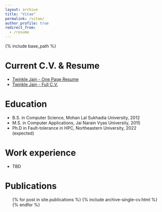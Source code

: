 ```yaml
---
layout: archive
title: "Vitae"
permalink: /vitae/
author_profile: true
redirect_from:
  - /resume
---
```


{% include base_path %}

Current C.V. & Resume
======
* [Twinkle Jain - One Page Resume](https://jaintwinkle.github.io/files/twinkle_jain_one_page_resume.pdf) <i class="fas fa-file-pdf"></i>
* [Twinkle Jain - Full C.V.](https://jaintwinkle.github.io/files/twinkle_jain_full_cv.pdf)<i class="fas fa-file-pdf"></i>

Education
======
* B.S. in Computer Science, Mohan Lal Sukhadia University, 2012
* M.S. in Computer Applications, Jai Narain Vyas University, 2015
* Ph.D in Fault-tolerance in HPC, Northeastern University, 2022 (expected)

Work experience
======
* TBD

<!-- * Summer 2015: Research Assistant
  * Github University
  * Duties included: Tagging issues
  * Supervisor: Professor Git

* Fall 2015: Research Assistant
  * Github University
  * Duties included: Merging pull requests
  * Supervisor: Professor Hub -->
  
<!-- Skills
======
* Skill 1
* Skill 2
  * Sub-skill 2.1
  * Sub-skill 2.2
  * Sub-skill 2.3
* Skill 3 -->

Publications
======
  <ul>{% for post in site.publications %}
    {% include archive-single-cv.html %}
  {% endfor %}</ul>
  
<!-- Talks
======
  <ul>{% for post in site.talks %}
    {% include archive-single-talk-cv.html %}
  {% endfor %}</ul>
  
Teaching
======
  <ul>{% for post in site.teaching %}
    {% include archive-single-cv.html %}
  {% endfor %}</ul> -->
  
<!-- Service and leadership
======
* Currently signed in to 43 different slack teams -->
